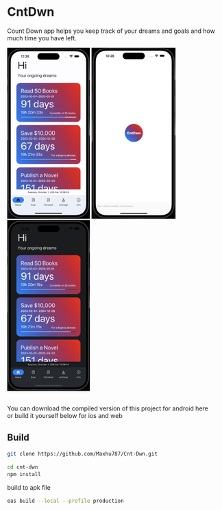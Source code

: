 # CntDwn

Count Down app helps you keep track of your dreams and goals and how much time you have left.

<img height="400px"  src="./CntDwn-App-light.png" />
<img height="400px" src="./CntDwn-App-splash.png" />
<img height="400px" src="./CntDwn-App-dark.png" />

##

You can download the compiled version of this project for android <a>here</a>
<br/>or build it yourself below for ios and web

## Build

```bash
git clone https://github.com/Maxhu787/Cnt-Dwn.git
```

```bash
cd cnt-dwn
npm install
```

build to apk file

```bash
eas build --local --profile production
```
